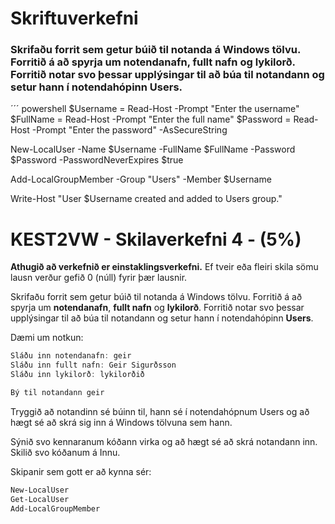 # Skriftuverkefni

### Skrifaðu forrit sem getur búið til notanda á Windows tölvu. Forritið á að spyrja um notendanafn, fullt nafn og lykilorð. Forritið notar svo þessar upplýsingar til að búa til notandann og setur hann í notendahópinn Users.

´´´ powershell 
$Username = Read-Host -Prompt "Enter the username"
$FullName = Read-Host -Prompt "Enter the full name"
$Password = Read-Host -Prompt "Enter the password" -AsSecureString

New-LocalUser -Name $Username -FullName $FullName -Password $Password -PasswordNeverExpires $true

Add-LocalGroupMember -Group "Users" -Member $Username

Write-Host "User $Username created and added to Users group."

# KEST2VW - Skilaverkefni 4 - (5%)

**Athugið að verkefnið er einstaklingsverkefni.** Ef tveir eða fleiri skila sömu lausn verður gefið 0 (núll) fyrir þær lausnir.

Skrifaðu forrit sem getur búið til notanda á Windows tölvu. Forritið á að spyrja um **notendanafn**, **fullt nafn** og **lykilorð**. Forritið notar svo þessar upplýsingar til að búa til notandann og setur hann í notendahópinn **Users**.

Dæmi um notkun:
```powershell
Sláðu inn notendanafn: geir
Sláðu inn fullt nafn: Geir Sigurðsson
Sláðu inn lykilorð: lykilorðið

Bý til notandann geir
```
Tryggið að notandinn sé búinn til, hann sé í notendahópnum Users og að hægt sé að skrá sig inn á Windows tölvuna sem hann.

Sýnið svo kennaranum kóðann virka og að hægt sé að skrá notandann inn. Skilið svo kóðanum á Innu.

Skipanir sem gott er að kynna sér:
```powershell
New-LocalUser
Get-LocalUser
Add-LocalGroupMember
```
